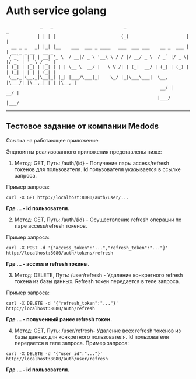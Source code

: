 # Auth service golang
```
             _   _                           _                        _                   
            | | | |                         (_)                      | |                  
  __ _ _   _| |_| |__    ___  ___ _ ____   ___  ___ ___    __ _  ___ | | __ _ _ __   __ _ 
 / _` | | | | __| '_ \  / __|/ _ \ '__\ \ / / |/ __/ _ \  / _` |/ _ \| |/ _` | '_ \ / _` |
| (_| | |_| | |_| | | | \__ \  __/ |   \ V /| | (_|  __/ | (_| | (_) | | (_| | | | | (_| |
 \__,_|\__,_|\__|_| |_| |___/\___|_|    \_/ |_|\___\___|  \__, |\___/|_|\__,_|_| |_|\__, |
                                                           __/ |                     __/ |
                                                          |___/                     |___/  
```                                                          
---
## Тестовое задание от компании Medods

Ссылка на работающее приложение: 

Эндпоинты реализованного приложения представлены ниже:

1) Метод: GET, Путь: /auth/{id} - Получение пары access/refresh токенов для пользователя. Id пользователя указывается в ссылке запроса.

Пример запроса:
```
curl -X GET http://localhost:8080/auth/user/...
```
**Где ... - id пользователя.**

2) Метод: GET, Путь: /auth/{id} - Осуществление refresh операции по паре access/refresh токенов.

Пример запроса:
```
curl -X POST -d '{"access_token":"...","refresh_token":"..."}' http://localhost:8080/auth/tokens/refresh
```

**Где ... - access и refresh токены.**

3) Метод: DELETE, Путь: /user/refresh - Удаление конкретного refresh токена из базы данных. Refresh токен передается в теле запроса.

Пример запроса:
```
curl -X DELETE -d '{"refresh_token":"..."}' http://localhost:8080/auth/refresh
```
**Где ... - полученный ранее refresh токен.**

4) Метод: GET, Путь: /user/refresh- Удаление всех refresh токенов из базы данных для конкретного пользователя. Id пользователя передается в теле запроса.
Пример запроса:
```
curl -X DELETE -d '{"user_id":"..."}' http://localhost:8080/auth/user/refresh
```
**Где ... - id пользователя.**